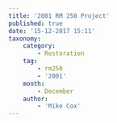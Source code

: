```yaml
---
title: '2001 RM 250 Project'
published: true
date: '15-12-2017 15:11'
taxonomy:
    category:
        - Restoration
    tag:
        - rm250
        - '2001'
    month:
        - December
    author:
        - 'Mike Cox'
---
```


